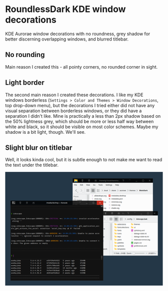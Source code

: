 # RoundlessDark KDE window decorations

KDE Aurorae window decorations with no roundness, grey shadow for better discerning overlapping windows, and  blurred titlebar.

## No rounding

Main reason I created this - all pointy corners, no rounded corner in sight.

## Light border

The second main reason I created these decorations. I like my KDE windows borderless (`Settings > Color and Themes > Window Decorations`, top drop-down menu), but the decorations I tried either did not have any visual separation between borderless windows, or they did have a separation I didn't like. Mine is practically a less than 2px shadow based on the 50% lightness grey, which should be more or less half way between white and black, so it should be visible on most color schemes. Maybe my shadow is a bit light, though. We'll see.

## Slight blur on titlebar

Well, it looks kinda cool, but it is subtle enough to not make me want to read the text under the titlebar.

![Screenshot](https://github.com/the-ge/kde-deco-roundless-dark/blob/main/20250308_043544.png?raw=true)
